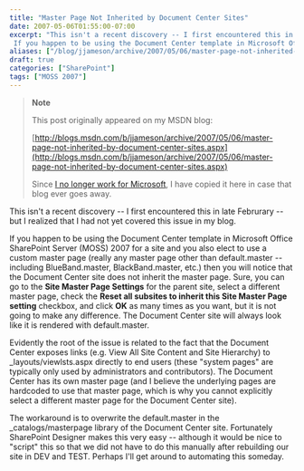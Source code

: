 ```yaml
---
title: "Master Page Not Inherited by Document Center Sites"
date: 2007-05-06T01:55:00-07:00
excerpt: "This isn't a recent discovery -- I first encountered this in late Februrary -- but I realized that I had not yet covered this issue in my blog. 
 If you happen to be using the Document Center template in Microsoft Office SharePoint Server (MOSS) 2007..."
aliases: ["/blog/jjameson/archive/2007/05/06/master-page-not-inherited-by-document-center-sites.aspx"]
draft: true
categories: ["SharePoint"]
tags: ["MOSS 2007"]
---
```


> **Note**
>
> This post originally appeared on my MSDN blog:
>
> [http://blogs.msdn.com/b/jjameson/archive/2007/05/06/master-page-not-inherited-by-document-center-sites.aspx](http://blogs.msdn.com/b/jjameson/archive/2007/05/06/master-page-not-inherited-by-document-center-sites.aspx)
>
> Since
> [I no longer work for Microsoft](/blog/jjameson/2011/09/02/last-day-with-microsoft), I have copied it here in case that
> blog ever goes away.

This isn't a recent discovery -- I first encountered this in late Februrary
-- but I realized that I had not yet covered this issue in my blog.

If you happen to be using the Document Center template in Microsoft Office
SharePoint Server (MOSS) 2007 for a site and you also elect to use a custom
master page (really any master page other than default.master -- including BlueBand.master,
BlackBand.master, etc.) then you will notice that the Document Center site does
not inherit the master page. Sure, you can go to the **Site Master Page
Settings** for the parent site, select a different master page, check
the **Reset all subsites to inherit this Site Master Page setting**
checkbox, and click **OK** as many times as you want, but it is
not going to make any difference. The Document Center site will always look
like it is rendered with default.master.

Evidently the root of the issue is related to the fact that the Document
Center exposes links (e.g. View All Site Content and Site Hierarchy) to \_layouts/viewlsts.aspx
directly to end users (these "system pages" are typically only used by administrators
and contributors). The Document Center has its own master page (and I believe
the underlying pages are hardcoded to use that master page, which is why you
cannot explicitly select a different master page for the Document Center site).

The workaround is to overwrite the default.master in the \_catalogs/masterpage
library of the Document Center site. Fortunately SharePoint Designer makes this
very easy -- although it would be nice to "script" this so that we did not have
to do this manually after rebuilding our site in DEV and TEST. Perhaps I'll
get around to automating this someday.

